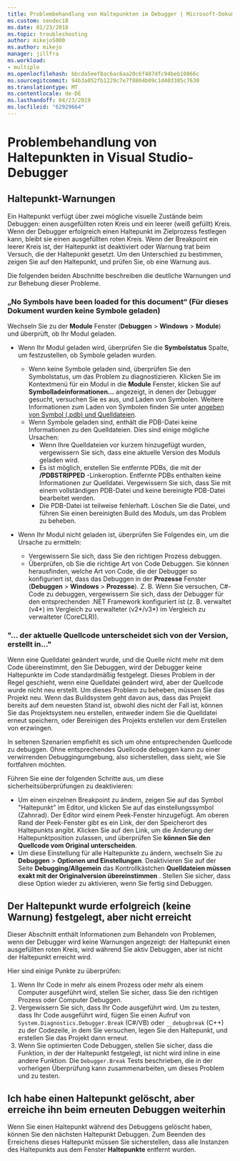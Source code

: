 ```yaml
---
title: Problembehandlung von Haltepunkten im Debugger | Microsoft-Dokumentation
ms.custom: seodec18
ms.date: 01/23/2018
ms.topic: troubleshooting
author: mikejo5000
ms.author: mikejo
manager: jillfra
ms.workload:
- multiple
ms.openlocfilehash: bbcda5eef8ac6ac6aa20c6f487dfc94beb10866c
ms.sourcegitcommit: 94b3a052fb1229c7e7f8804b09c1d403385c7630
ms.translationtype: MT
ms.contentlocale: de-DE
ms.lasthandoff: 04/23/2019
ms.locfileid: "62929664"
---
```

# <a name="troubleshoot-breakpoints-in-the-visual-studio-debugger"></a>Problembehandlung von Haltepunkten in Visual Studio-Debugger

## <a name="breakpoint-warnings"></a>Haltepunkt-Warnungen

Ein Haltepunkt verfügt über zwei mögliche visuelle Zustände beim Debuggen: einen ausgefüllten roten Kreis und ein leerer (weiß gefüllt) Kreis. Wenn der Debugger erfolgreich einen Haltepunkt im Zielprozess festlegen kann, bleibt sie einen ausgefüllten roten Kreis. Wenn der Breakpoint ein leerer Kreis ist, der Haltepunkt ist deaktiviert oder Warnung trat beim Versuch, die der Haltepunkt gesetzt. Um den Unterschied zu bestimmen, zeigen Sie auf den Haltepunkt, und prüfen Sie, ob eine Warnung aus.

Die folgenden beiden Abschnitte beschreiben die deutliche Warnungen und zur Behebung dieser Probleme.

### <a name="no-symbols-have-been-loaded-for-this-document"></a>„No Symbols have been loaded for this document“ (Für dieses Dokument wurden keine Symbole geladen)

Wechseln Sie zu der **Module** Fenster (**Debuggen** > **Windows** > **Module**) und überprüft, ob Ihr Modul geladen.
* Wenn Ihr Modul geladen wird, überprüfen Sie die **Symbolstatus** Spalte, um festzustellen, ob Symbole geladen wurden.
  * Wenn keine Symbole geladen sind, überprüfen Sie den Symbolstatus, um das Problem zu diagnostizieren. Klicken Sie im Kontextmenü für ein Modul in die **Module** Fenster, klicken Sie auf **Symbolladeinformationen...**  angezeigt, in denen der Debugger gesucht, versuchen Sie es aus, und Laden von Symbolen. Weitere Informationen zum Laden von Symbolen finden Sie unter [angeben von Symbol (.pdb) und Quelldateien](../debugger/specify-symbol-dot-pdb-and-source-files-in-the-visual-studio-debugger.md).
  * Wenn Symbole geladen sind, enthält die PDB-Datei keine Informationen zu den Quelldateien. Dies sind einige mögliche Ursachen:
    * Wenn Ihre Quelldateien vor kurzem hinzugefügt wurden, vergewissern Sie sich, dass eine aktuelle Version des Moduls geladen wird.
    * Es ist möglich, erstellen Sie entfernte PDBs, die mit der **/PDBSTRIPPED** -Linkeroption. Entfernte PDBs enthalten keine Informationen zur Quelldatei. Vergewissern Sie sich, dass Sie mit einem vollständigen PDB-Datei und keine bereinigte PDB-Datei bearbeitet werden.
    * Die PDB-Datei ist teilweise fehlerhaft. Löschen Sie die Datei, und führen Sie einen bereinigten Build des Moduls, um das Problem zu beheben.

* Wenn Ihr Modul nicht geladen ist, überprüfen Sie Folgendes ein, um die Ursache zu ermitteln:
  * Vergewissern Sie sich, dass Sie den richtigen Prozess debuggen.
  * Überprüfen, ob Sie die richtige Art von Code Debuggen. Sie können herausfinden, welche Art von Code, die der Debugger so konfiguriert ist, dass das Debuggen in der **Prozesse** Fenster (**Debuggen** > **Windows**  >  **Prozesse**). Z. B. Wenn Sie versuchen, C#-Code zu debuggen, vergewissern Sie sich, dass der Debugger für den entsprechenden .NET Framework konfiguriert ist (z. B. verwaltet (v4\*) im Vergleich zu verwalteter (v2\*/v3\*) im Vergleich zu verwalteter (CoreCLR)).

### <a name="-the-current-source-code-is-different-from-the-version-built-into"></a>"… der aktuelle Quellcode unterscheidet sich von der Version, erstellt in..."

Wenn eine Quelldatei geändert wurde, und die Quelle nicht mehr mit dem Code übereinstimmt, den Sie Debuggen, wird der Debugger keine Haltepunkte im Code standardmäßig festgelegt. Dieses Problem in der Regel geschieht, wenn eine Quelldatei geändert wird, aber der Quellcode wurde nicht neu erstellt. Um dieses Problem zu beheben, müssen Sie das Projekt neu. Wenn das Buildsystem geht davon aus, dass das Projekt bereits auf dem neuesten Stand ist, obwohl dies nicht der Fall ist, können Sie das Projektsystem neu erstellen, entweder indem Sie die Quelldatei erneut speichern, oder Bereinigen des Projekts erstellen vor dem Erstellen von erzwingen.

In seltenen Szenarien empfiehlt es sich um ohne entsprechenden Quellcode zu debuggen. Ohne entsprechendes Quellcode debuggen kann zu einer verwirrenden Debuggingumgebung, also sicherstellen, dass sieht, wie Sie fortfahren möchten.

Führen Sie eine der folgenden Schritte aus, um diese sicherheitsüberprüfungen zu deaktivieren:
* Um einen einzelnen Breakpoint zu ändern, zeigen Sie auf das Symbol "Haltepunkt" im Editor, und klicken Sie auf das einstellungssymbol (Zahnrad). Der Editor wird einem Peek-Fenster hinzugefügt. Am oberen Rand der Peek-Fenster gibt es ein Link, der den Speicherort des Haltepunkts angibt. Klicken Sie auf den Link, um die Änderung der Haltepunktposition zulassen, und überprüfen Sie **können Sie den Quellcode vom Original unterscheiden**.
* Um diese Einstellung für alle Haltepunkte zu ändern, wechseln Sie zu **Debuggen** > **Optionen und Einstellungen**. Deaktivieren Sie auf der Seite **Debugging/Allgemein** das Kontrollkästchen **Quelldateien müssen exakt mit der Originalversion übereinstimmen** . Stellen Sie sicher, dass diese Option wieder zu aktivieren, wenn Sie fertig sind Debuggen.

## <a name="the-breakpoint-was-successfully-set-no-warning-but-didnt-hit"></a>Der Haltepunkt wurde erfolgreich (keine Warnung) festgelegt, aber nicht erreicht

Dieser Abschnitt enthält Informationen zum Behandeln von Problemen, wenn der Debugger wird keine Warnungen angezeigt: der Haltepunkt einen ausgefüllten roten Kreis, wird während Sie aktiv Debuggen, aber ist nicht der Haltepunkt erreicht wird.

Hier sind einige Punkte zu überprüfen:
1. Wenn Ihr Code in mehr als einem Prozess oder mehr als einem Computer ausgeführt wird, stellen Sie sicher, dass Sie den richtigen Prozess oder Computer Debuggen.
2. Vergewissern Sie sich, dass Ihr Code ausgeführt wird. Um zu testen, dass Ihr Code ausgeführt wird, fügen Sie einen Aufruf von `System.Diagnostics.Debugger.Break` (C#/VB) oder `__debugbreak` (C++) zu der Codezeile, in dem Sie versuchen, legen Sie den Haltepunkt, und erstellen Sie das Projekt dann erneut.
3. Wenn Sie optimierten Code Debuggen, stellen Sie sicher, dass die Funktion, in der der Haltepunkt festgelegt, ist nicht wird inline in eine andere Funktion. Die `Debugger.Break` Tests beschrieben, die in der vorherigen Überprüfung kann zusammenarbeiten, um dieses Problem und zu testen.

## <a name="i-deleted-a-breakpoint-but-i-continue-to-hit-it-when-i-start-debugging-again"></a>Ich habe einen Haltepunkt gelöscht, aber erreiche ihn beim erneuten Debuggen weiterhin

Wenn Sie einen Haltepunkt während des Debuggens gelöscht haben, können Sie den nächsten Haltepunkt Debuggen. Zum Beenden des Erreichens dieses Haltepunkt müssen Sie sicherstellen, dass alle Instanzen des Haltepunkts aus dem Fenster **Haltepunkte** entfernt wurden.
